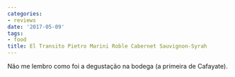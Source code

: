 ```yaml
---
categories:
- reviews
date: '2017-05-09'
tags:
- food
title: El Transito Pietro Marini Roble Cabernet Sauvignon-Syrah
---
```


Não me lembro como foi a degustação na bodega (a primeira de Cafayate).